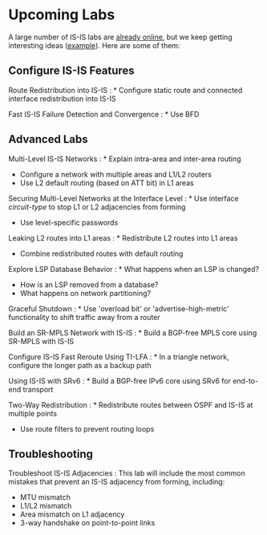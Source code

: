 # Upcoming Labs

A large number of IS-IS labs are [already online](index.md), but we keep getting interesting ideas ([example](https://github.com/bgplab/isis/issues/4)). Here are some of them:

## Configure IS-IS Features

Route Redistribution into IS-IS
: * Configure static route and connected interface redistribution into IS-IS

Fast IS-IS Failure Detection and Convergence
: * Use BFD

## Advanced Labs

Multi-Level IS-IS Networks
: * Explain intra-area and inter-area routing
  * Configure a network with multiple areas and L1/L2 routers
  * Use L2 default routing (based on ATT bit) in L1 areas

Securing Multi-Level Networks at the Interface Level
: * Use interface *circuit-type* to stop L1 or L2 adjacencies from forming
  * Use level-specific passwords

Leaking L2 routes into L1 areas
: * Redistribute L2 routes into L1 areas
  * Combine redistributed routes with default routing

Explore LSP Database Behavior
: * What happens when an LSP is changed?
  * How is an LSP removed from a database?
  * What happens on network partitioning?

Graceful Shutdown
: * Use 'overload bit' or 'advertise-high-metric' functionality to shift traffic away from a router

Build an SR-MPLS Network with IS-IS
: * Build a BGP-free MPLS core using SR-MPLS with IS-IS

Configure IS-IS Fast Reroute Using TI-LFA
: * In a triangle network, configure the longer path as a backup path

Using IS-IS with SRv6
: * Build a BGP-free IPv6 core using SRv6 for end-to-end transport

Two-Way Redistribution
: * Redistribute routes between OSPF and IS-IS at multiple points
  * Use route filters to prevent routing loops

## Troubleshooting

Troubleshoot IS-IS Adjacencies
: This lab will include the most common mistakes that prevent an IS-IS adjacency from forming, including:

  * MTU mismatch
  * L1/L2 mismatch
  * Area mismatch on L1 adjacency
  * 3-way handshake on point-to-point links


